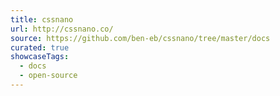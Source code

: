 ```yaml
---
title: cssnano
url: http://cssnano.co/
source: https://github.com/ben-eb/cssnano/tree/master/docs
curated: true
showcaseTags:
  - docs
  - open-source
---
```

